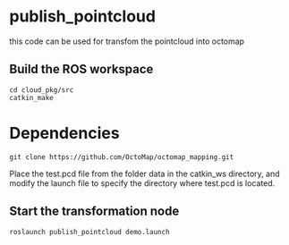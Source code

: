 # publish_pointcloud
this code can be used for transfom the pointcloud into octomap

## Build the ROS workspace   
```
cd cloud_pkg/src
catkin_make
``` 
# Dependencies
```
git clone https://github.com/OctoMap/octomap_mapping.git
``` 

Place the test.pcd file from the folder data in the catkin_ws directory, and modify the launch file to specify the directory where test.pcd is located.

## Start the transformation node
    roslaunch publish_pointcloud demo.launch  
